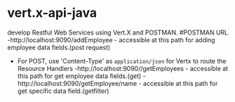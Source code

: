 # vert.x-api-java
develop Restful Web Services using Vert.X and POSTMAN.
#POSTMAN URL
-http://localhost:9090/addEmployee - accessible at this path for adding employee data fields.(post request)
- For POST, use 'Content-Type' as `application/json` for Vertx to route the Resource Handlers
-http://localhost:9090//getEmployees - accessible at this path for get employee data fields.(get)
-http://localhost:9090/getEmployee/name - accessible at this path for get specific data field.(getfilter)
